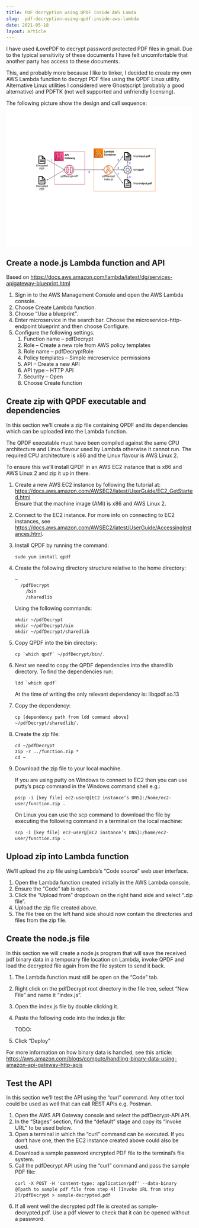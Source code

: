 ```yaml
---
title: PDF decryption using QPDF inside AWS Lamda
slug:  pdf-decryption-using-qpdf-inside-aws-lambda
date: 2021-05-18
layout: article
---
```

I have used iLovePDF to decrypt password protected PDF files in gmail. Due to the typical sensitivity of these documents I have felt uncomfortable that another party has access to these documents.

This, and probably more because I like to tinker, I decided to create my own AWS Lambda function to decrypt PDF files using the QPDF Linux utility.  Alternative Linux utilities I considered were Ghostscript (probably a good alternative) and PDFTK (not well supported and unfriendly licensing).

The following picture show the design and call sequence:
![Solution Architecture](solution-architecture.svg "Solution Architecture")

## Create a node.js Lambda function and API
Based on https://docs.aws.amazon.com/lambda/latest/dg/services-apigateway-blueprint.html
1. Sign in to the AWS Management Console and open the AWS Lambda console.
2. Choose Create Lambda function.
3. Choose “Use a blueprint”.
4. Enter microservice in the search bar. Choose the microservice-http-endpoint blueprint and then choose Configure.
5. Configure the following settings.
    1. Function name – pdfDecrypt
    2. Role – Create a new role from AWS policy templates
    3. Role name – pdfDecryptRole
    4. Policy templates – Simple microservice permissions
    5. API – Create a new API
    6. API type – HTTP API
    7. Security – Open
    8. Choose Create function

## Create zip with QPDF executable and dependencies
In this section we’ll create a zip file containing QPDF and its dependencies which can be uploaded into the Lambda function.

The QPDF executable must have been compiled against the same CPU architecture and Linux flavour used by Lambda otherwise it cannot run.  The required CPU architecture is x86 and the Linux flavour is AWS Linux 2.

To ensure this we’ll install QPDF in an AWS EC2 instance that is x86 and AWS Linux 2 and zip it up in there.

1. Create a new AWS EC2 instance by following the tutorial at: https://docs.aws.amazon.com/AWSEC2/latest/UserGuide/EC2_GetStarted.html  
   Ensure that the machine image (AMI) is x86 and AWS Linux 2.
2. Connect to the EC2 instance.  For more info on connecting to EC2 instances, see https://docs.aws.amazon.com/AWSEC2/latest/UserGuide/AccessingInstances.html.
3. Install QPDF by running the command:
   ```
   sudo yum install qpdf
   ```
4. Create the following directory structure relative to the home directory:
   ```
   ~
     /pdfDecrypt
       /bin
       /sharedlib
   ```

   Using the following commands:
   ```
   mkdir ~/pdfDecrypt
   mkdir ~/pdfDecrypt/bin
   mkdir ~/pdfDecrypt/sharedlib
   ```
5. Copy QPDF into the bin directory:
   ```
   cp `which qpdf` ~/pdfDecrypt/bin/.
   ```
6. Next we need to copy the QPDF dependencies into the sharedlib directory.  To find the dependencies run:
   ```
   ldd `which qpdf`
   ```

   At the time of writing the only relevant dependency is: libqpdf.so.13
7. Copy the dependency:
   ```
   cp [dependency path from ldd command above] ~/pdfDecrypt/sharedlib/.
   ```
8. Create the zip file:
   ```
   cd ~/pdfDecrypt
   zip -r ../function.zip *
   cd ~
   ```
9. Download the zip file to your local machine.

   If you are using putty on Windows to connect to EC2 then you can use putty’s pscp command in the Windows command shell e.g.:
   ```
   pscp -i [key file] ec2-user@[EC2 instance’s DNS]:/home/ec2-user/function.zip .
   ```

   On Linux you can use the scp command to download the file by executing the following command in a terminal on the local machine:
   ```
   scp -i [key file] ec2-user@[EC2 instance’s DNS]:/home/ec2-user/function.zip .
   ```

## Upload zip into Lambda function
We’ll upload the zip file using Lambda’s “Code source” web user interface.
1. Open the Lambda function created initially in the AWS Lambda console.
2. Ensure the “Code” tab is open.
3. Click the “Upload from” dropdown on the right hand side and select “.zip file”.
4. Upload the zip file created above.
5. The file tree on the left hand side should now contain the directories and files from the zip file.

## Create the node.js file
In this section we will create a node.js program that will save the received pdf binary data in a temporary file location on Lambda, invoke QPDF and load the decrypted file again from the file system to send it back.
1. The Lambda function must still be open on the “Code” tab.
2. Right click on the pdfDecrypt root directory in the file tree, select “New File” and name it “index.js”.
3. Open the index.js file by double clicking it.
4. Paste the following code into the index.js file:

   TODO:
5. Click “Deploy”

For more information on how binary data is handled, see this article: https://aws.amazon.com/blogs/compute/handling-binary-data-using-amazon-api-gateway-http-apis

## Test the API
In this section we’ll test the API using the “curl” command.  Any other tool could be used as well that can call REST APIs e.g. Postman.
1. Open the AWS API Gateway console and select the pdfDecrypt-API API.
2. In the “Stages” section, find the “default” stage and copy its “Invoke URL” to be used below.
3. Open a terminal in which the “curl” command can be executed.  If you don’t have one, then the EC2 instance created above could also be used.
4. Download a sample password encrypted PDF file to the terminal’s file system.
5. Call the pdfDecrypt API using the “curl” command and pass the sample PDF file:
   ```
   curl -X POST -H 'content-type: application/pdf' --data-binary @[path to sample pdf file from step 4] [Invoke URL from step 2]/pdfDecrypt > sample-decrypted.pdf
   ```
6. If all went well the decrypted pdf file is created as sample-decrypted.pdf.  Use a pdf viewer to check that it can be opened without a password.

